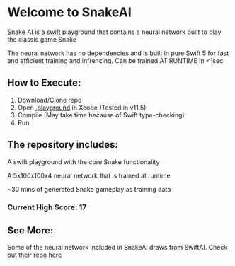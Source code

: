 # Welcome to SnakeAI

Snake AI is a swift playground that contains a neural network built to play the classic game Snake

The neural network has no dependencies and is built in pure Swift 5 for fast and efficient training and infrencing. Can be trained AT RUNTIME in <1sec

## How to Execute:

1. Download/Clone repo
2. Open [.playground](/Main.playground) in Xcode (Tested in v11.5)
3. Compile (May take time because of Swift type-checking)
4. Run

## The repository includes:

A swift playground with the core Snake functionality

A 5x100x100x4 neural network that is trained at runtime

\~30 mins of generated Snake gameplay as training data

### Current High Score: 17

## See More:

Some of the neural network included in SnakeAI draws from SwiftAI. Check out their repo [here](https://github.com/Swift-AI/Swift-AI)